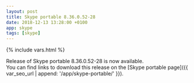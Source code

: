 ```yaml
---
layout: post
title: Skype portable 8.36.0.52-28
date: 2018-12-13 13:28:00 +0100
app: skype
tags: [skype]
---
```

{% include vars.html %}

Release of Skype portable 8.36.0.52-28 is now available.<br />
You can find links to download this release on the [Skype portable page]({{ var_seo_url | append: '/app/skype-portable/' }}).